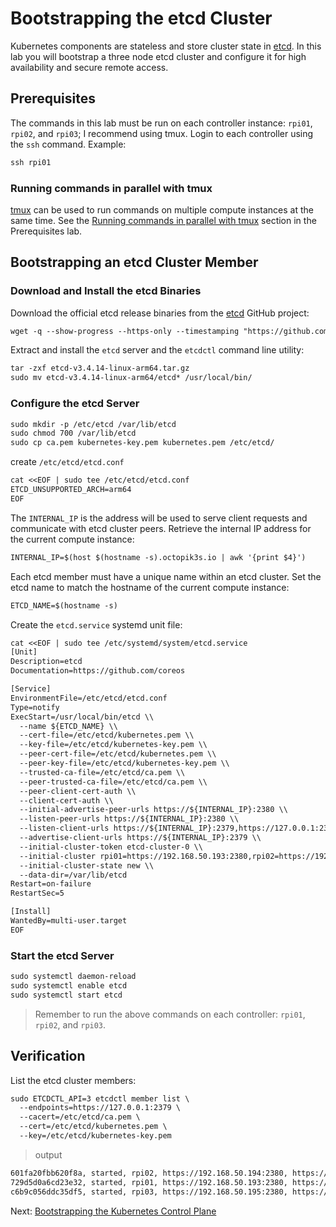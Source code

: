 # Bootstrapping the etcd Cluster

Kubernetes components are stateless and store cluster state in [etcd](https://github.com/etcd-io/etcd). In this lab you will bootstrap a three node etcd cluster and configure it for high availability and secure remote access.

## Prerequisites

The commands in this lab must be run on each controller instance: `rpi01`, `rpi02`, and `rpi03`; I recommend using tmux. Login to each controller using the `ssh` command. Example:

```txt
ssh rpi01
```

### Running commands in parallel with tmux

[tmux](https://github.com/tmux/tmux/wiki) can be used to run commands on multiple compute instances at the same time. See the [Running commands in parallel with tmux](01-prerequisites.md#running-commands-in-parallel-with-tmux) section in the Prerequisites lab.

## Bootstrapping an etcd Cluster Member

### Download and Install the etcd Binaries

Download the official etcd release binaries from the [etcd](https://github.com/etcd-io/etcd) GitHub project:

```txt
wget -q --show-progress --https-only --timestamping "https://github.com/etcd-io/etcd/releases/download/v3.4.14/etcd-v3.4.14-linux-arm64.tar.gz"
```

Extract and install the `etcd` server and the `etcdctl` command line utility:

```txt
tar -zxf etcd-v3.4.14-linux-arm64.tar.gz
sudo mv etcd-v3.4.14-linux-arm64/etcd* /usr/local/bin/
```

### Configure the etcd Server

```txt
sudo mkdir -p /etc/etcd /var/lib/etcd
sudo chmod 700 /var/lib/etcd
sudo cp ca.pem kubernetes-key.pem kubernetes.pem /etc/etcd/
```

create `/etc/etcd/etcd.conf`

```txt
cat <<EOF | sudo tee /etc/etcd/etcd.conf
ETCD_UNSUPPORTED_ARCH=arm64
EOF
```

The `INTERNAL_IP` is the address will be used to serve client requests and communicate with etcd cluster peers. Retrieve the internal IP address for the current compute instance:

```txt
INTERNAL_IP=$(host $(hostname -s).octopik3s.io | awk '{print $4}')
```

Each etcd member must have a unique name within an etcd cluster. Set the etcd name to match the hostname of the current compute instance:

```txt
ETCD_NAME=$(hostname -s)
```

Create the `etcd.service` systemd unit file:

```txt
cat <<EOF | sudo tee /etc/systemd/system/etcd.service
[Unit]
Description=etcd
Documentation=https://github.com/coreos

[Service]
EnvironmentFile=/etc/etcd/etcd.conf
Type=notify
ExecStart=/usr/local/bin/etcd \\
  --name ${ETCD_NAME} \\
  --cert-file=/etc/etcd/kubernetes.pem \\
  --key-file=/etc/etcd/kubernetes-key.pem \\
  --peer-cert-file=/etc/etcd/kubernetes.pem \\
  --peer-key-file=/etc/etcd/kubernetes-key.pem \\
  --trusted-ca-file=/etc/etcd/ca.pem \\
  --peer-trusted-ca-file=/etc/etcd/ca.pem \\
  --peer-client-cert-auth \\
  --client-cert-auth \\
  --initial-advertise-peer-urls https://${INTERNAL_IP}:2380 \\
  --listen-peer-urls https://${INTERNAL_IP}:2380 \\
  --listen-client-urls https://${INTERNAL_IP}:2379,https://127.0.0.1:2379 \\
  --advertise-client-urls https://${INTERNAL_IP}:2379 \\
  --initial-cluster-token etcd-cluster-0 \\
  --initial-cluster rpi01=https://192.168.50.193:2380,rpi02=https://192.168.50.194:2380,rpi03=https://192.168.50.195:2380 \\
  --initial-cluster-state new \\
  --data-dir=/var/lib/etcd
Restart=on-failure
RestartSec=5

[Install]
WantedBy=multi-user.target
EOF
```

### Start the etcd Server

```txt
sudo systemctl daemon-reload
sudo systemctl enable etcd
sudo systemctl start etcd
```

> Remember to run the above commands on each controller: `rpi01`, `rpi02`, and `rpi03`.

## Verification

List the etcd cluster members:

```txt
sudo ETCDCTL_API=3 etcdctl member list \
  --endpoints=https://127.0.0.1:2379 \
  --cacert=/etc/etcd/ca.pem \
  --cert=/etc/etcd/kubernetes.pem \
  --key=/etc/etcd/kubernetes-key.pem
```

> output

```txt
601fa20fbb620f8a, started, rpi02, https://192.168.50.194:2380, https://192.168.50.194:2379, false
729d5d0a6cd23e32, started, rpi01, https://192.168.50.193:2380, https://192.168.50.193:2379, false
c6b9c056ddc35df5, started, rpi03, https://192.168.50.195:2380, https://192.168.50.195:2379, false
```

Next: [Bootstrapping the Kubernetes Control Plane](08-bootstrapping-kubernetes-controllers.md)

